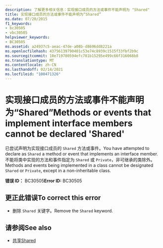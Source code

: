 ```yaml
---
description: 了解更多相关信息：实现接口成员的方法或事件不能声明为 "Shared"
title: 实现接口成员的方法或事件不能声明为“Shared”
ms.date: 07/20/2015
f1_keywords:
- bc30505
- vbc30505
helpviewer_keywords:
- BC30505
ms.assetid: a24937c5-aeac-47de-a08b-d8696dd8221a
ms.openlocfilehash: 43756139790401c53e74c8939c1515f33fbf2b9c
ms.sourcegitcommit: 10e719780594efc781b15295e499c66f316068b8
ms.translationtype: MT
ms.contentlocale: zh-CN
ms.lasthandoff: 02/14/2021
ms.locfileid: "100471326"
---
```

# <a name="methods-or-events-that-implement-interface-members-cannot-be-declared-shared"></a><span data-ttu-id="dff37-103">实现接口成员的方法或事件不能声明为“Shared”</span><span class="sxs-lookup"><span data-stu-id="dff37-103">Methods or events that implement interface members cannot be declared 'Shared'</span></span>

<span data-ttu-id="dff37-104">已尝试声明为实现接口成员的 `Shared` 方法或事件。</span><span class="sxs-lookup"><span data-stu-id="dff37-104">You have attempted to declare as `Shared` a method or event that implements an interface member.</span></span> <span data-ttu-id="dff37-105">不能将类中实现的方法和事件指定为 `Shared` 或 `Private`，非可继承的类除外。</span><span class="sxs-lookup"><span data-stu-id="dff37-105">Methods and events being implemented in a class cannot be designated `Shared` or `Private`, except in a non-inheritable class.</span></span>  
  
 <span data-ttu-id="dff37-106">**错误 ID：** BC30505</span><span class="sxs-lookup"><span data-stu-id="dff37-106">**Error ID:** BC30505</span></span>  
  
## <a name="to-correct-this-error"></a><span data-ttu-id="dff37-107">更正此错误</span><span class="sxs-lookup"><span data-stu-id="dff37-107">To correct this error</span></span>  
  
- <span data-ttu-id="dff37-108">删除 `Shared` 关键字。</span><span class="sxs-lookup"><span data-stu-id="dff37-108">Remove the `Shared` keyword.</span></span>  
  
## <a name="see-also"></a><span data-ttu-id="dff37-109">请参阅</span><span class="sxs-lookup"><span data-stu-id="dff37-109">See also</span></span>

- [<span data-ttu-id="dff37-110">共享</span><span class="sxs-lookup"><span data-stu-id="dff37-110">Shared</span></span>](../language-reference/modifiers/shared.md)
